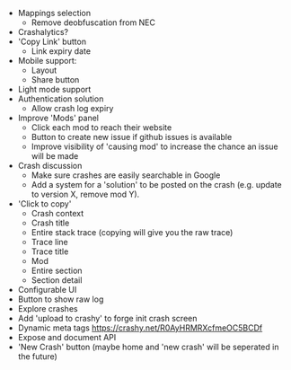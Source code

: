 - Mappings selection
  - Remove deobfuscation from NEC
- Crashalytics?
- 'Copy Link' button
  - Link expiry date
- Mobile support: 
  - Layout
  - Share button
- Light mode support
- Authentication solution
  - Allow crash log expiry
- Improve 'Mods' panel
  - Click each mod to reach their website
  - Button to create new issue if github issues is available
  - Improve visibility of 'causing mod' to increase the chance an issue will be made
- Crash discussion
  - Make sure crashes are easily searchable in Google
  - Add a system for a 'solution' to be posted on the crash (e.g. update to version X, remove mod Y).
- 'Click to copy'
  - Crash context
  - Crash title
  - Entire stack trace (copying will give you the raw trace)
  - Trace line
  - Trace title
  - Mod
  - Entire section
  - Section detail
- Configurable UI
- Button to show raw log
- Explore crashes
- Add 'upload to crashy' to forge init crash screen
- Dynamic meta tags https://crashy.net/R0AyHRMRXcfmeOC5BCDf
- Expose and document API
- 'New Crash' button (maybe home and 'new crash' will be seperated in the future)